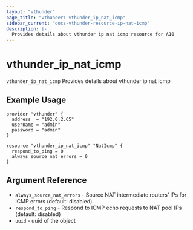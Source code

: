 ```yaml
---
layout: "vthunder"
page_title: "vthunder: vthunder_ip_nat_icmp"
sidebar_current: "docs-vthunder-resource-ip-nat-icmp"
description: |-
  Provides details about vthunder ip nat icmp resource for A10
---
```


# vthunder\_ip\_nat\_icmp

`vthunder_ip_nat_icmp` Provides details about vthunder ip nat icmp
## Example Usage


```hcl
provider "vthunder" {
  address  = "192.0.2.65"
  username = "admin"
  password = "admin"
}

resource "vthunder_ip_nat_icmp" "NatIcmp" {
  respond_to_ping = 0
  always_source_nat_errors = 0 
}
```

## Argument Reference

* `always_source_nat_errors` - Source NAT intermediate routers’ IPs for ICMP errors (default: disabled)
* `respond_to_ping` - Respond to ICMP echo requests to NAT pool IPs (default: disabled)
* `uuid` - uuid of the object

